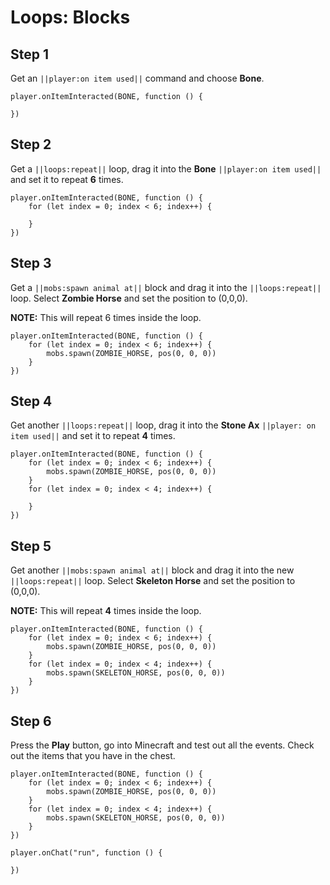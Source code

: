 # Loops: Blocks

## Step 1
Get an ``||player:on item used||`` command and choose **Bone**.

```blocks
player.onItemInteracted(BONE, function () { 
 
}) 
```

## Step 2
Get a ``||loops:repeat||`` loop, drag it into the **Bone** ``||player:on item used||`` and set it to repeat **6** times.

```blocks
player.onItemInteracted(BONE, function () { 
    for (let index = 0; index < 6; index++) { 
      
    } 
}) 
```

## Step 3
Get a ``||mobs:spawn animal at||`` block and drag it into the ``||loops:repeat||`` loop. Select **Zombie Horse** and set the  position to (0,0,0). 

**NOTE:** This will repeat 6 times inside the loop.

```blocks
player.onItemInteracted(BONE, function () { 
    for (let index = 0; index < 6; index++) { 
        mobs.spawn(ZOMBIE_HORSE, pos(0, 0, 0)) 
    } 
}) 
```

## Step 4
Get another ``||loops:repeat||`` loop, drag it into the **Stone Ax** ``||player: on item used||`` and set it to repeat **4** times.

```blocks
player.onItemInteracted(BONE, function () { 
    for (let index = 0; index < 6; index++) { 
        mobs.spawn(ZOMBIE_HORSE, pos(0, 0, 0)) 
    } 
    for (let index = 0; index < 4; index++) { 
      
    } 
}) 
```

## Step 5
Get another  ``||mobs:spawn animal at||`` block and drag it into the new ``||loops:repeat||`` loop. Select **Skeleton Horse** and set the position to (0,0,0). 

**NOTE:** This will repeat **4** times inside the loop.

```blocks
player.onItemInteracted(BONE, function () { 
    for (let index = 0; index < 6; index++) { 
        mobs.spawn(ZOMBIE_HORSE, pos(0, 0, 0)) 
    } 
    for (let index = 0; index < 4; index++) { 
        mobs.spawn(SKELETON_HORSE, pos(0, 0, 0)) 
    } 
}) 
```

## Step 6
Press the **Play** button, go into Minecraft and test out all the events. Check out the items that you have in the chest. 

```blocks
player.onItemInteracted(BONE, function () { 
    for (let index = 0; index < 6; index++) { 
        mobs.spawn(ZOMBIE_HORSE, pos(0, 0, 0)) 
    } 
    for (let index = 0; index < 4; index++) { 
        mobs.spawn(SKELETON_HORSE, pos(0, 0, 0)) 
    } 
}) 
```

```ghost
player.onChat("run", function () {
	
})
```


